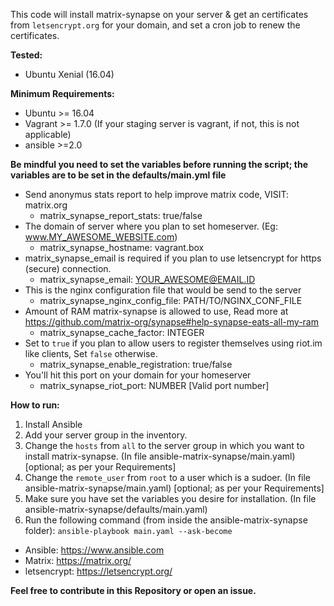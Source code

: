This code will install matrix-synapse on your server & get an certificates from `letsencrypt.org` for your domain, and set a cron job to renew the certificates.

**Tested:**  
 - Ubuntu Xenial (16.04)

**Minimum Requirements:**
 - Ubuntu >= 16.04
 - Vagrant >= 1.7.0 (If your staging server is vagrant, if not, this is not applicable)
 - ansible >=2.0

**Be mindful you need to set the variables before running the script; the variables are to be set in the defaults/main.yml file**
 - Send anonymus stats report to help improve matrix code, VISIT: matrix.org
     - matrix_synapse_report_stats: true/false
 - The domain of server where you plan to set homeserver. (Eg: www.MY_AWESOME_WEBSITE.com)
     - matrix_synapse_hostname: vagrant.box
 - matrix_synapse_email is required if you plan to use letsencrypt for https (secure) connection.
     - matrix_synapse_email: YOUR_AWESOME@EMAIL.ID
 - This is the nginx configuration file that would be send to the server
     - matrix_synapse_nginx_config_file: PATH/TO/NGINX_CONF_FILE
 - Amount of RAM matrix-synapse is allowed to use, Read more at https://github.com/matrix-org/synapse#help-synapse-eats-all-my-ram
     - matrix_synapse_cache_factor: INTEGER
 - Set to `true` if you plan to allow users to register themselves using riot.im like clients, Set `false` otherwise.
     - matrix_synapse_enable_registration: true/false
 - You'll hit this port on your domain for your homeserver
     - matrix_synapse_riot_port: NUMBER [Valid port number]

**How to run:**
  1. Install Ansible
  2. Add your server group in the inventory.
  3. Change the `hosts` from `all` to the server group in which you want to install matrix-synapse. (In file ansible-matrix-synapse/main.yaml) [optional; as per your Requirements]
  4. Change the `remote_user` from `root` to a user which is a sudoer. (In file ansible-matrix-synapse/main.yaml) [optional; as per your Requirements]
  5. Make sure you have set the variables you desire for installation. (In file ansible-matrix-synapse/defaults/main.yaml)
  6. Run the following command (from inside the ansible-matrix-synapse folder): `ansible-playbook main.yaml --ask-become`

- Ansible: https://www.ansible.com
- Matrix: https://matrix.org/
- letsencrypt: https://letsencrypt.org/

**Feel free to contribute in this Repository or open an issue.**
